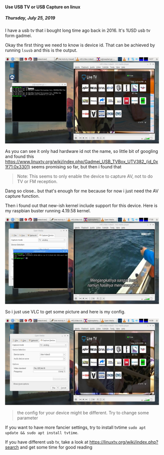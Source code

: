 #### Use USB TV or USB Capture on linux
##### *Thursday, July 25, 2019*
I have a usb tv that i bought long time ago back in 2016. It's 1USD usb tv form gadmei.

Okay the first thing we need to know is device id. That can be achieved by running `lsusb` 
and this is the output.

<div class="row">
    <div class="col-sm-3"></div>
    <div class="col-sm-6">
        <div class="img-thumbnail">
            <img class="img-fluid" loading="lazy" src="./posts/2019-07-25-use-usb-tv-or-usb-capture-on-linux/1.jpg" alt="img">
        </div>
    </div>
    <div class="col-sm-3"></div>
</div>

As you can see it only had hardware id not the name, so little bit of googling and found this 
<https://www.linuxtv.org/wiki/index.php/Gadmei_USB_TVBox_UTV382_(id_0x1f71:0x3301)> 
seems promising so far, but then i found that 

> Note: This seems to only enable the device to capture AV, not to do TV or FM reception.

Dang so close.. but that's enough for me because for now i just need the AV capture function. 

Then i found out that new-ish kernel include support for this device. Here is my raspbian 
buster running 4.19.58 kernel.

<div class="row">
    <div class="col-sm-3"></div>
    <div class="col-sm-6">
        <div class="img-thumbnail">
            <img class="img-fluid" loading="lazy" src="./posts/2019-07-25-use-usb-tv-or-usb-capture-on-linux/2.jpg" alt="img">
        </div>
    </div>
    <div class="col-sm-3"></div>
</div>

So i just use VLC to get some picture and here is my config.

<div class="row">
    <div class="col-sm-3"></div>
    <div class="col-sm-6">
        <div class="img-thumbnail">
            <img class="img-fluid" loading="lazy" src="./posts/2019-07-25-use-usb-tv-or-usb-capture-on-linux/3.jpg" alt="img">
        </div>
    </div>
    <div class="col-sm-3"></div>
</div>

> the config for your device might be different. Try to change some parameter

If you want to have more fancier settings, try to install tvtime `sudo apt update && sudo apt install tvtime`.

If you have different usb tv, take a look at <https://linuxtv.org/wiki/index.php?search> and 
get some time for good reading